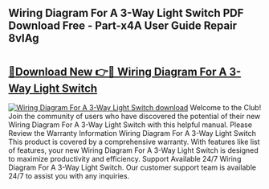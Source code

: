 ## Wiring Diagram For A 3-Way Light Switch PDF Download Free - Part-x4A User Guide Repair 8vIAg

# <h2><a href="http://dfkme2.blite.top/?on=Wiring+Diagram+For+A+3-Way+Light+Switch">🔗Download New 👉🔴 Wiring Diagram For A 3-Way Light Switch</a></h2>

[![Wiring Diagram For A 3-Way Light Switch download](https://i.imgur.com/lujVjoI.png)](http://dfkme2.blite.top/?on=Wiring+Diagram+For+A+3-Way+Light+Switch)
Welcome to the Club! Join the community of users who have discovered the potential of their new Wiring Diagram For A 3-Way Light Switch with this helpful manual. Please Review the Warranty Information Wiring Diagram For A 3-Way Light Switch This product is covered by a comprehensive warranty. With features like list of features, your new Wiring Diagram For A 3-Way Light Switch is designed to maximize productivity and efficiency. Support Available 24/7 Wiring Diagram For A 3-Way Light Switch. Our customer support team is available 24/7 to assist you with any inquiries.
